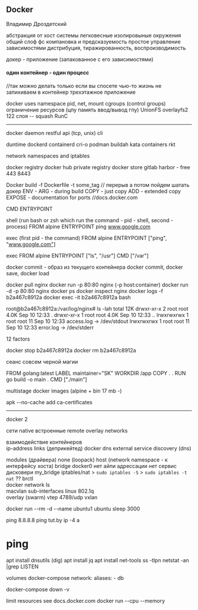 ## Docker
Владимир Дроздетский


абстракция от хост системы
легковесные изолировыные окружения
общий слоф фс
компановка и предсказуемость
простое управление зависимостями
дистрибуция, тиражированность, воспроизводимость

докер - приложение (запакованное с его зависимостями)

#### один контейнер - один процесс 
//так можно делать только если вы спосете чью-то жизнь
не запихиваем в контейнер трехэтажное приложение


docker uses
  namespace
    pid, net, mount
  cgroups (control groups)
    ограничение ресурсов (цпу память ввод/вывод гпу)
  UnionFS
    overlayfs2
    122 слоя
    -- squash
  RunC

----
docker daemon
  restful api (tcp, unix)
  cli


duntime
  dockerd
  containerd
  cri-o
  podman
  buildah
  kata containers
  rkt

network
  namespaces and iptables

docker registry
  docker hub
  private registry
  docker store
  gitlab
  harbor - free
    443
    8443

Docker build -f Dockerfile -t some_tag
// перерыв а потом пойдем шатать докер
ENV - 
ARG - during build
COPY - just copy
ADD - extended copy 
EXPOSE - documentation for ports
  //docs.docker.com

CMD
ENTRYPOINT

shell (run bash or zsh which run the command - pid - shell, second - process)
  FROM alpine
  ENTRYPOINT ping www.google.com

exec  (first pid - the command)
  FROM alpine
  ENTRYPOINT ["ping", "www.google.com"]

exec
  FROM alpine
  ENTRYPOINT ["ls", "/usr"]
  CMD ["/var"]


docker commit - образ из текущего контейнера
  docker commit, docker save, docker load
  
  
docker pull nginx
docker run -p 80:80 nginx  (-p host:container)
docker run -d -p 80:80 nginx
docker ps
docker inspect nginx
docker logs -f b2a467c8912a
docker exec -it b2a467c8912a bash


root@b2a467c8912a:/var/log/nginx# ls -lah
total 12K
drwxr-xr-x 2 root root 4.0K Sep 10 12:33 .
drwxr-xr-x 1 root root 4.0K Sep 10 12:33 ..
lrwxrwxrwx 1 root root   11 Sep 10 12:33 access.log -> /dev/stdout
lrwxrwxrwx 1 root root   11 Sep 10 12:33 error.log -> /dev/stderr

12 factors 

docker stop b2a467c8912a
docker rm b2a467c8912a

сеанс совсем черной магии


FROM golang:latest
LABEL maintainer="SK"
WORKDIR /app
COPY . .
RUN go build -o main .
CMD ["./main"]



multistage
  docker images (alpine + bin 17 mb -) 

apk --no-cache add ca-certificates

------------------------------------------
docker 2

сети
  native 
    встроенные 
  remote
    overlay networks
    
взаимодействие контейнеров  
  ip-address
  links (деприкейтед)
  docker dns
  external service discovery (dns)

modules (драйвера)
  none (loopack)
  host (network namespace - к интерфейсу хоста)
  bridge 
    docker0
      нет айпи адрессации
      нет сервис дисковери
    my_bridge
    iptables/nat
      > ```sudo iptables -S```
      > ```sudo iptables -t nat```
      ?? brctl  
    docker network ls        
  macvlan
    sub-interfaces linux
    802.1q     
  overlay (swarm)
    vtep 4789/udp
    vxlan


docker run --rm -d --name ubuntu1 ubuntu sleep 3000

ping 8.8.8.8
ping tut.by
ip -4 a

# ping
apt install dnsutils (dig) 
apt install jq
apt install net-tools
ss -tlpn
netstat -an |grep LISTEN

volumes
docker-compose
  network:
    aliases:
      - db

docker-compose down -v


limit resources see docs.docker.com
  docker run
    --cpu
    --memory
